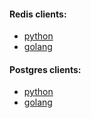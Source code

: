 #### Redis clients:
- [python](https://github.com/redis/redis-py)
- [golang](https://github.com/redis/go-redis)

#### Postgres clients:
- [python](https://github.com/psycopg/psycopg2)
- [golang](https://github.com/lib/pq)
